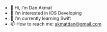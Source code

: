 - 👋 Hi, I’m Dan Akmat
- 👀 I’m interested in IOS Developing
- 🌱 I’m currently learning Swift
- 📫 How to reach me: akmatdan@gmail.com
